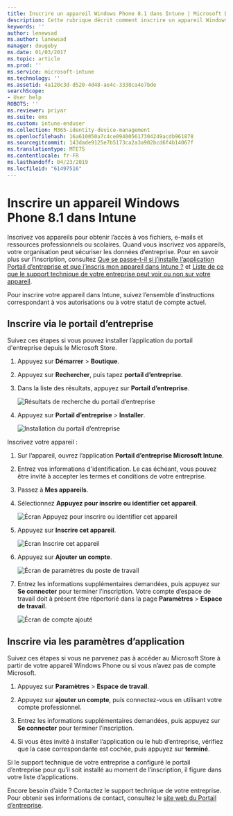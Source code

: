 ```yaml
---
title: Inscrire un appareil Windows Phone 8.1 dans Intune | Microsoft Docs
description: Cette rubrique décrit comment inscrire un appareil Windows Phone 8.1 dans Intune
keywords: ''
author: lenewsad
ms.author: lanewsad
manager: dougeby
ms.date: 01/03/2017
ms.topic: article
ms.prod: ''
ms.service: microsoft-intune
ms.technology: ''
ms.assetid: 4a120c3d-d520-4d48-ae4c-3338ca4e7bde
searchScope:
- User help
ROBOTS: ''
ms.reviewer: priyar
ms.suite: ems
ms.custom: intune-enduser
ms.collection: M365-identity-device-management
ms.openlocfilehash: 16a610050a7c4ce094005617304249acdb961878
ms.sourcegitcommit: 143dade9125e7b5173ca2a3a902bcd6f4b14067f
ms.translationtype: MTE75
ms.contentlocale: fr-FR
ms.lasthandoff: 04/23/2019
ms.locfileid: "61497516"
---
```

# <a name="enroll-your-windows-phone-81-device-in-intune"></a>Inscrire un appareil Windows Phone 8.1 dans Intune  

Inscrivez vos appareils pour obtenir l’accès à vos fichiers, e-mails et ressources professionnels ou scolaires. Quand vous inscrivez vos appareils, votre organisation peut sécuriser les données d’entreprise. Pour en savoir plus sur l’inscription, consultez [Que se passe-t-il si j’installe l’application Portail d’entreprise et que j’inscris mon appareil dans Intune ?](what-happens-if-you-install-the-company-portal-app-and-enroll-your-device-in-intune-windows.md) et [Liste de ce que le support technique de votre entreprise peut voir ou non sur votre appareil](what-info-can-your-company-see-when-you-enroll-your-device-in-intune.md).  

Pour inscrire votre appareil dans Intune, suivez l’ensemble d’instructions correspondant à vos autorisations ou à votre statut de compte actuel.

## <a name="enroll-through-company-portal"></a>Inscrire via le portail d’entreprise  
Suivez ces étapes si vous pouvez installer l’application du portail d'entreprise depuis le Microsoft Store. 

1.  Appuyez sur **Démarrer** > **Boutique**.  

2.  Appuyez sur **Rechercher**, puis tapez **portail d’entreprise**.  

3.  Dans la liste des résultats, appuyez sur **Portail d’entreprise**.  


    ![Résultats de recherche du portail d’entreprise](./media/WP81-1-CP-search-store-v2.png)  

4.  Appuyez sur **Portail d’entreprise** &gt; **Installer**.  


    ![Installation du portail d’entreprise](./media/WP81-2-CP-install-v2.png)  

Inscrivez votre appareil :  

1.  Sur l’appareil, ouvrez l’application **Portail d’entreprise Microsoft Intune**.  


2.  Entrez vos informations d'identification. Le cas échéant, vous pouvez être invité à accepter les termes et conditions de votre entreprise.  

3.  Passez à **Mes appareils**.  

4.  Sélectionnez **Appuyez pour inscrire ou identifier cet appareil**.  


    ![Écran Appuyez pour inscrire ou identifier cet appareil](./media/WP81-enroll-1-swipe-my-devices.png)  

5.  Appuyez sur **Inscrire cet appareil**.  


    ![Écran Inscrire cet appareil](./media/WP81-enroll-2-enroll-this-device.png)  

6.  Appuyez sur **Ajouter un compte**.  


    ![Écran de paramètres du poste de travail](./media/WP81-enroll-3-workplace-add-acct.png)  

7.  Entrez les informations supplémentaires demandées, puis appuyez sur **Se connecter** pour terminer l’inscription. Votre compte d’espace de travail doit à présent être répertorié dans la page **Paramètres** &gt; **Espace de travail**.  


    ![Écran de compte ajouté](./media/WP81-enroll-4-account-added.png)  

## <a name="enroll-through-settings-app"></a>Inscrire via les paramètres d’application  
Suivez ces étapes si vous ne parvenez pas à accéder au Microsoft Store à partir de votre appareil Windows Phone ou si vous n’avez pas de compte Microsoft.

1.  Appuyez sur **Paramètres** &gt; **Espace de travail**.  

2.  Appuyez sur **ajouter un compte**, puis connectez-vous en utilisant votre compte professionnel.  

3.  Entrez les informations supplémentaires demandées, puis appuyez sur **Se connecter** pour terminer l’inscription.  

4.  Si vous êtes invité à installer l’application ou le hub d’entreprise, vérifiez que la case correspondante est cochée, puis appuyez sur **terminé**.  

Si le support technique de votre entreprise a configuré le portail d’entreprise pour qu’il soit installé au moment de l’inscription, il figure dans votre liste d’applications.  

Encore besoin d’aide ? Contactez le support technique de votre entreprise. Pour obtenir ses informations de contact, consultez le [site web du Portail d’entreprise](https://go.microsoft.com/fwlink/?linkid=2010980).
